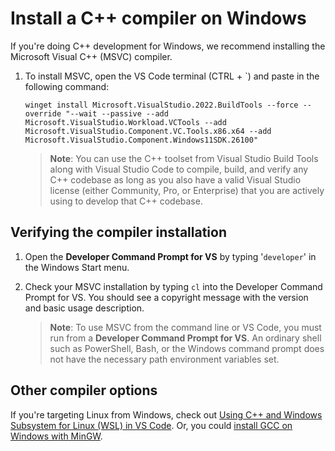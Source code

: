 <h1 data-loc-id="walkthrough.windows.install.compiler">Install a C++ compiler on Windows</h1>
<p data-loc-id="walkthrough.windows.text1">If you&#39;re doing C++ development for Windows, we recommend installing the Microsoft Visual C++ (MSVC) compiler.</p>
<ol>
<li><p data-loc-id="walkthrough.windows.text2">To install MSVC, open the VS Code terminal (CTRL + `) and paste in the following command:
<pre><code style="white-space: pre-wrap;">winget install Microsoft.VisualStudio.2022.BuildTools --force --override "--wait --passive --add Microsoft.VisualStudio.Workload.VCTools --add Microsoft.VisualStudio.Component.VC.Tools.x86.x64 --add Microsoft.VisualStudio.Component.Windows11SDK.26100"</code></pre>
</li>
<blockquote>
<p><strong data-loc-id="walkthrough.windows.note1">Note</strong>: <span data-loc-id="walkthrough.windows.note1.text">You can use the C++ toolset from Visual Studio Build Tools along with Visual Studio Code to compile, build, and verify any C++ codebase as long as you also have a valid Visual Studio license (either Community, Pro, or Enterprise) that you are actively using to develop that C++ codebase.</span></p>
</blockquote>
</li>
</ol>
<h2 data-loc-id="walkthrough.windows.verify.compiler">Verifying the compiler installation</h2>
<ol>
<li><p data-loc-id="walkthrough.windows.open.command.prompt">Open the <strong>Developer Command Prompt for VS</strong> by typing &#39;<code>developer</code>&#39; in the Windows Start menu.</p>
</li>
<li><p data-loc-id="walkthrough.windows.check.install">Check your MSVC installation by typing <code>cl</code> into the <span>Developer Command Prompt for VS</span>. You should see a copyright message with the version and basic usage description.</p>
<blockquote>
<p><strong data-loc-id="walkthrough.windows.note2">Note</strong>: <span data-loc-id="walkthrough.windows.note2.text">To use MSVC from the command line or VS Code, you must run from a <strong>Developer Command Prompt for VS</strong>. An ordinary shell such as <span>PowerShell</span>, <span>Bash</span>, or the Windows command prompt does not have the necessary path environment variables set.</span></p>
</blockquote>
</li>
</ol>
<h2 data-loc-id="walkthrough.windows.other.compilers">Other compiler options</h2>
<p data-loc-id="walkthrough.windows.text3">If you&#39;re targeting Linux from Windows, check out <a href="https://code.visualstudio.com/docs/cpp/config-wsl" data-loc-id="walkthrough.windows.link.title1">Using C++ and Windows Subsystem for Linux (WSL) in VS Code</a>. Or, you could <a href="https://code.visualstudio.com/docs/cpp/config-mingw" data-loc-id="walkthrough.windows.link.title2">install GCC on Windows with MinGW</a>.</p>